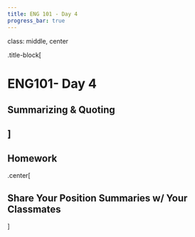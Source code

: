```yaml
---
title: ENG 101 - Day 4
progress_bar: true
---
```


class: middle, center

.title-block[
# ENG101- Day 4

## Summarizing & Quoting
]
---

## Homework

.center[

## Share Your Position Summaries w/ Your Classmates

]